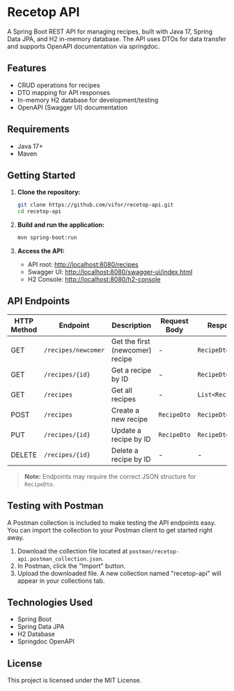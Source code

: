 # Recetop API

A Spring Boot REST API for managing recipes, built with Java 17, Spring Data JPA, and H2 in-memory database. The API uses DTOs for data transfer and supports OpenAPI documentation via springdoc.

## Features

- CRUD operations for recipes
- DTO mapping for API responses
- In-memory H2 database for development/testing
- OpenAPI (Swagger UI) documentation

## Requirements

- Java 17+
- Maven

## Getting Started

1. **Clone the repository:**
   ```sh
   git clone https://github.com/vifor/recetop-api.git
   cd recetop-api
   ```

2. **Build and run the application:**
   ```sh
   mvn spring-boot:run
   ```

3. **Access the API:**
   - API root: [http://localhost:8080/recipes](http://localhost:8080/recipes)
   - Swagger UI: [http://localhost:8080/swagger-ui/index.html](http://localhost:8080/swagger-ui/index.html#/)
   - H2 Console: [http://localhost:8080/h2-console](http://localhost:8080/h2-console)

## API Endpoints

| HTTP Method | Endpoint                | Description                        | Request Body      | Response         |
|-------------|-------------------------|------------------------------------|-------------------|------------------|
| GET         | `/recipes/newcomer`     | Get the first (newcomer) recipe    | -                 | `RecipeDto`      |
| GET         | `/recipes/{id}`         | Get a recipe by ID                 | -                 | `RecipeDto`      |
| GET         | `/recipes`              | Get all recipes                    | -                 | `List<RecipeDto>`|
| POST        | `/recipes`              | Create a new recipe                | `RecipeDto`       | `RecipeDto`      |
| PUT         | `/recipes/{id}`         | Update a recipe by ID              | `RecipeDto`       | `RecipeDto`      |
| DELETE      | `/recipes/{id}`         | Delete a recipe by ID              | -                 | -                |

> **Note:** Endpoints may require the correct JSON structure for `RecipeDto`.

## Testing with Postman

A Postman collection is included to make testing the API endpoints easy. You can import the collection to your Postman client to get started right away.

1.  Download the collection file located at `postman/recetop-api.postman_collection.json`.
2.  In Postman, click the "Import" button.
3.  Upload the downloaded file. A new collection named "recetop-api" will appear in your collections tab.

## Technologies Used

- Spring Boot
- Spring Data JPA
- H2 Database
- Springdoc OpenAPI

## License

This project is licensed under the MIT License.